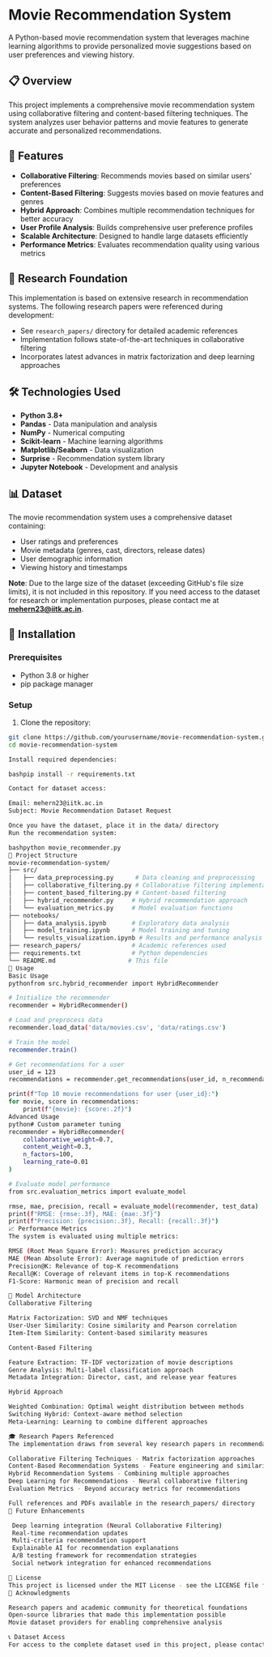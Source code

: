 # Movie Recommendation System

A Python-based movie recommendation system that leverages machine learning algorithms to provide personalized movie suggestions based on user preferences and viewing history.

## 📋 Overview

This project implements a comprehensive movie recommendation system using collaborative filtering and content-based filtering techniques. The system analyzes user behavior patterns and movie features to generate accurate and personalized recommendations.

## 🚀 Features

- **Collaborative Filtering**: Recommends movies based on similar users' preferences
- **Content-Based Filtering**: Suggests movies based on movie features and genres
- **Hybrid Approach**: Combines multiple recommendation techniques for better accuracy
- **User Profile Analysis**: Builds comprehensive user preference profiles
- **Scalable Architecture**: Designed to handle large datasets efficiently
- **Performance Metrics**: Evaluates recommendation quality using various metrics

## 🔬 Research Foundation

This implementation is based on extensive research in recommendation systems. The following research papers were referenced during development:

- See `research_papers/` directory for detailed academic references
- Implementation follows state-of-the-art techniques in collaborative filtering
- Incorporates latest advances in matrix factorization and deep learning approaches

## 🛠️ Technologies Used

- **Python 3.8+**
- **Pandas** - Data manipulation and analysis
- **NumPy** - Numerical computing
- **Scikit-learn** - Machine learning algorithms
- **Matplotlib/Seaborn** - Data visualization
- **Surprise** - Recommendation system library
- **Jupyter Notebook** - Development and analysis

## 📊 Dataset

The movie recommendation system uses a comprehensive dataset containing:

- User ratings and preferences
- Movie metadata (genres, cast, directors, release dates)
- User demographic information
- Viewing history and timestamps

**Note**: Due to the large size of the dataset (exceeding GitHub's file size limits), it is not included in this repository. If you need access to the dataset for research or implementation purposes, please contact me at **mehern23@iitk.ac.in**.

## 🚀 Installation

### Prerequisites

- Python 3.8 or higher
- pip package manager

### Setup

1. Clone the repository:
```bash
git clone https://github.com/yourusername/movie-recommendation-system.git
cd movie-recommendation-system

Install required dependencies:

bashpip install -r requirements.txt

Contact for dataset access:

Email: mehern23@iitk.ac.in
Subject: Movie Recommendation Dataset Request

Once you have the dataset, place it in the data/ directory
Run the recommendation system:

bashpython movie_recommender.py
📁 Project Structure
movie-recommendation-system/
├── src/
│   ├── data_preprocessing.py      # Data cleaning and preprocessing
│   ├── collaborative_filtering.py # Collaborative filtering implementation
│   ├── content_based_filtering.py # Content-based filtering
│   ├── hybrid_recommender.py     # Hybrid recommendation approach
│   └── evaluation_metrics.py     # Model evaluation functions
├── notebooks/
│   ├── data_analysis.ipynb       # Exploratory data analysis
│   ├── model_training.ipynb      # Model training and tuning
│   └── results_visualization.ipynb # Results and performance analysis
├── research_papers/              # Academic references used
├── requirements.txt              # Python dependencies
└── README.md                    # This file
🎯 Usage
Basic Usage
pythonfrom src.hybrid_recommender import HybridRecommender

# Initialize the recommender
recommender = HybridRecommender()

# Load and preprocess data
recommender.load_data('data/movies.csv', 'data/ratings.csv')

# Train the model
recommender.train()

# Get recommendations for a user
user_id = 123
recommendations = recommender.get_recommendations(user_id, n_recommendations=10)

print(f"Top 10 movie recommendations for user {user_id}:")
for movie, score in recommendations:
    print(f"{movie}: {score:.2f}")
Advanced Usage
python# Custom parameter tuning
recommender = HybridRecommender(
    collaborative_weight=0.7,
    content_weight=0.3,
    n_factors=100,
    learning_rate=0.01
)

# Evaluate model performance
from src.evaluation_metrics import evaluate_model

rmse, mae, precision, recall = evaluate_model(recommender, test_data)
print(f"RMSE: {rmse:.3f}, MAE: {mae:.3f}")
print(f"Precision: {precision:.3f}, Recall: {recall:.3f}")
📈 Performance Metrics
The system is evaluated using multiple metrics:

RMSE (Root Mean Square Error): Measures prediction accuracy
MAE (Mean Absolute Error): Average magnitude of prediction errors
Precision@K: Relevance of top-K recommendations
Recall@K: Coverage of relevant items in top-K recommendations
F1-Score: Harmonic mean of precision and recall

🔧 Model Architecture
Collaborative Filtering

Matrix Factorization: SVD and NMF techniques
User-User Similarity: Cosine similarity and Pearson correlation
Item-Item Similarity: Content-based similarity measures

Content-Based Filtering

Feature Extraction: TF-IDF vectorization of movie descriptions
Genre Analysis: Multi-label classification approach
Metadata Integration: Director, cast, and release year features

Hybrid Approach

Weighted Combination: Optimal weight distribution between methods
Switching Hybrid: Context-aware method selection
Meta-Learning: Learning to combine different approaches

🎓 Research Papers Referenced
The implementation draws from several key research papers in recommendation systems:

Collaborative Filtering Techniques - Matrix factorization approaches
Content-Based Recommendation Systems - Feature engineering and similarity measures
Hybrid Recommendation Systems - Combining multiple approaches
Deep Learning for Recommendations - Neural collaborative filtering
Evaluation Metrics - Beyond accuracy metrics for recommendations

Full references and PDFs available in the research_papers/ directory
🚀 Future Enhancements

 Deep learning integration (Neural Collaborative Filtering)
 Real-time recommendation updates
 Multi-criteria recommendation support
 Explainable AI for recommendation explanations
 A/B testing framework for recommendation strategies
 Social network integration for enhanced recommendations

📜 License
This project is licensed under the MIT License - see the LICENSE file for details.
🙏 Acknowledgments

Research papers and academic community for theoretical foundations
Open-source libraries that made this implementation possible
Movie dataset providers for enabling comprehensive analysis

📞 Dataset Access
For access to the complete dataset used in this project, please contact:  mehern23@iitk.ac.in
